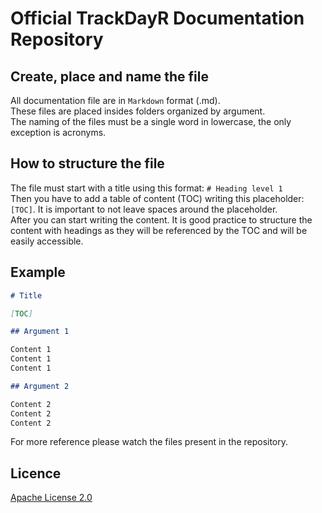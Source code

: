 # Official TrackDayR Documentation Repository

## Create, place and name the file

All documentation file are in `Markdown` format (.md).  
These files are placed insides folders organized by argument.  
The naming of the files must be a single word in lowercase, the only exception is acronyms.  

## How to structure the file

The file must start with a title using this format: `# Heading level 1`  
Then you have to add a table of content (TOC) writing this placeholder: `[TOC]`.
It is important to not leave spaces around the placeholder.  
After you can start writing the content. It is good practice to structure the content with headings as they
will be referenced by the TOC and will be easily accessible.

## Example

```md
# Title

[TOC]

## Argument 1

Content 1  
Content 1  
Content 1  

## Argument 2

Content 2  
Content 2  
Content 2  
```

For more reference please watch the files present in the repository.

## Licence

[Apache License 2.0](LICENSE)

